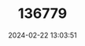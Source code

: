 ---
title: "136779"
category: "Sorex maritimensis"
draft: false
date: 2024-02-22 13:03:51
languages:
  English: ["Maritime Shrew"]
---
